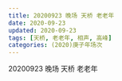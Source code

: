 ```yaml
---
title: 20200923 晚场 天桥 老老年
date: 2020-09-23
updated: 2020-09-23
tags: [天桥, 老老年, 相声, 高峰]
categories: (2020)庚子年场次
---
```

20200923 晚场 天桥 老老年

